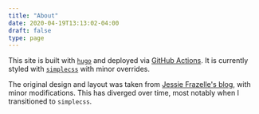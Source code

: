 ```yaml
---
title: "About"
date: 2020-04-19T13:13:02-04:00
draft: false
type: page
---
```


This site is built with [`hugo`][hugo] and deployed via [GitHub Actions][publish_action].
It is currently styled with [`simplecss`][simplecss] with minor overrides.

The original design and layout was taken from [Jessie Frazelle's blog], with minor modifications.
This has diverged over time, most notably when I transitioned to `simplecss`.

[hugo]: https://gohugo.io
[publish_action]: https://github.com/ajm188/ajm188.github.io/blob/main/.github/workflows/publish-site.yaml
[simplecss]: https://simplecss.org
[Jessie Frazelle's blog]: https://blog.jessfraz.com
